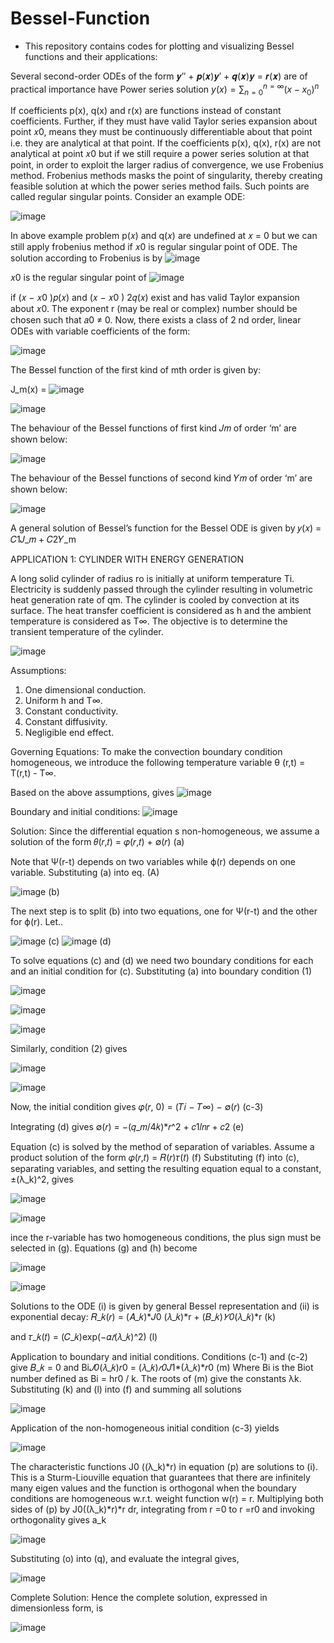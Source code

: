 # Bessel-Function
- This repository contains codes for plotting and visualizing Bessel functions and their applications:

Several second-order ODEs of the form 𝒚′′ + 𝒑(𝒙)𝒚′ + 𝒒(𝒙)𝒚 = 𝒓(𝒙) are of practical importance have Power series solution $y(x)=\sum{_{n=0}^{n=\infty}}(x-x_0)^n$

If coefficients p(x), q(x) and r(x) are functions instead of constant coefficients. 
Further, if they must have valid Taylor series expansion about point 𝑥0, means they 
must be continuously differentiable about that point i.e. they are analytical at that 
point.
If the coefficients p(x), q(x), r(x) are not analytical at point 𝑥0 but if we still require 
a power series solution at that point, in order to exploit the larger radius of 
convergence, we use Frobenius method. Frobenius methods masks the point of 
singularity, thereby creating feasible solution at which the power series method 
fails. Such points are called regular singular points.
Consider an example ODE:

![image](https://user-images.githubusercontent.com/111849605/202916235-19bd8b34-11c7-4508-bdc7-e51ad1c52776.png)


In above example problem p(𝑥) and q(𝑥) are undefined at 𝑥 = 0 but we can still 
apply frobenius method if 𝑥0 is regular singular point of ODE. The solution 
according to Frobenius is by 
![image](https://user-images.githubusercontent.com/111849605/202916298-fed44276-fd8a-4628-80e6-78eed9504fda.png)

𝑥0 is the regular singular point of 
![image](https://user-images.githubusercontent.com/111849605/202916359-913395b2-a100-4ddd-8b36-559d7a04bbfa.png)


if (𝑥 − 𝑥0
)𝑝(𝑥) and 
(𝑥 − 𝑥0
)
2𝑞(𝑥) exist and has valid Taylor expansion about 𝑥0. The exponent r (may 
be real or complex) number should be chosen such that 𝑎0 ≠ 0.
Now, there exists a class of 2
nd order, linear ODEs with variable coefficients of the 
form: 

![image](https://user-images.githubusercontent.com/111849605/202916399-86961cf9-8819-434b-9efe-39b80d110b2e.png)


The Bessel function of the first kind of mth order is given by:

J_m(x) = 
![image](https://user-images.githubusercontent.com/111849605/202916125-974ac718-c023-4ff6-a9f2-b47e2b9ed031.png)



![image](https://user-images.githubusercontent.com/111849605/202916433-51aa81fe-0508-4330-8598-be8d5326d4b0.png)

The behaviour of the Bessel functions of first kind 𝐽𝑚 of order ‘m’ are shown 
below:

![image](https://user-images.githubusercontent.com/111849605/202916473-6bd3e3f8-fbee-48f9-8d73-7e38f1ef11a9.png)

The behaviour of the Bessel functions of second kind 𝑌𝑚 of order ‘m’ are shown 
below:

![image](https://user-images.githubusercontent.com/111849605/202916498-5cf8a8ae-9a1b-4253-b5e2-7cfa3b497c5d.png)

A general solution of Bessel’s function for the Bessel ODE is given by 
𝑦(𝑥) = 𝐶1𝐽_𝑚 + 𝐶2𝑌_m

APPLICATION 1: CYLINDER WITH ENERGY 
GENERATION

A long solid cylinder of radius ro is initially at uniform temperature Ti. Electricity 
is suddenly passed through the cylinder resulting in volumetric heat generation rate 
of qm. The cylinder is cooled by convection at its surface. The heat transfer 
coefficient is considered as h and the ambient temperature is considered as T∞. The 
objective is to determine the transient temperature of the cylinder.

![image](https://user-images.githubusercontent.com/111849605/202916632-87f27e67-30ce-47da-aca1-85c195ad8645.png)

Assumptions:
1. One dimensional conduction.
2. Uniform h and T∞.
3. Constant conductivity.
4. Constant diffusivity.
5. Negligible end effect.


Governing Equations:
To make the convection boundary condition homogeneous, we introduce the 
following temperature variable
θ (r,t) = T(r,t) - T∞.

Based on the above assumptions, gives
![image](https://user-images.githubusercontent.com/111849605/202916684-d1567327-02f0-4df0-af1b-827bedbc45ed.png)

Boundary and initial conditions:
![image](https://user-images.githubusercontent.com/111849605/202916698-af4de2b0-91d0-48af-802c-f905b65733be.png)

Solution:
Since the differential equation s non-homogeneous, we assume a solution of 
the form
𝜃(𝑟,𝑡) = 𝜑(𝑟,𝑡) + ∅(𝑟)       (a)

Note that Ψ(r-t) depends on two variables while ϕ(r) depends on one 
variable. Substituting (a) into eq. (A)

![image](https://user-images.githubusercontent.com/111849605/202916775-2f6bba63-c6d3-427b-a271-5f4f25a00214.png)   (b)




The next step is to split (b) into two equations, one for Ψ(r-t) and the other 
for ϕ(r). Let..

![image](https://user-images.githubusercontent.com/111849605/202916818-234dcd21-bb41-4d11-ba03-ad559e0b231a.png)  (c)
![image](https://user-images.githubusercontent.com/111849605/202916837-365981ec-514c-4567-be2e-fedc62962083.png)  (d)

To solve equations (c) and (d) we need two boundary conditions for each 
and an initial condition for (c). Substituting (a) into boundary condition (1)

![image](https://user-images.githubusercontent.com/111849605/202916857-25467901-9a32-4a32-8ce6-e0e984838731.png)

![image](https://user-images.githubusercontent.com/111849605/202916914-895f8fef-e4f2-4129-bc00-044e6f9f7e1c.png)

![image](https://user-images.githubusercontent.com/111849605/202916978-cfed8d9d-5ebb-434d-9e81-127fdb314762.png)

Similarly, condition (2) gives

![image](https://user-images.githubusercontent.com/111849605/202917007-ed29c56c-9371-4eea-8f6c-ea6f64fdc33d.png)

![image](https://user-images.githubusercontent.com/111849605/202917022-0093bf68-a6c4-482b-a8e7-12b49d201bf8.png)

Now, the initial condition gives
𝜑(𝑟, 0) = (𝑇𝑖 − 𝑇∞) − ∅(𝑟)          (c-3)

Integrating (d) gives
∅(𝑟) = −(𝑞_𝑚/4𝑘)*𝑟^2 + 𝑐1𝑙𝑛𝑟 + 𝑐2        (e)


Equation (c) is solved by the method of separation of variables. Assume a product 
solution of the form
𝜑(𝑟,𝑡) = 𝑅(𝑟)𝜏(𝑡) (f)
Substituting (f) into (c), separating variables, and setting the resulting equation 
equal to a constant, ±(λ_k)^2, gives

![image](https://user-images.githubusercontent.com/111849605/202917183-d13aa5b0-274a-4ba2-b427-0407881fb6c8.png)

![image](https://user-images.githubusercontent.com/111849605/202917204-8166cbd1-d77f-4c07-ae46-22ae38c741b7.png)

ince the r-variable has two homogeneous conditions, the plus sign must be 
selected in (g). Equations (g) and (h) become

![image](https://user-images.githubusercontent.com/111849605/202917221-2104658c-0620-486d-95aa-530f3a4ca9e5.png)

![image](https://user-images.githubusercontent.com/111849605/202917234-ee908b3a-fc90-41c6-9767-7c7a7186b15e.png)

Solutions to the ODE (i) is given by general Bessel representation and (ii) is 
exponential decay:
𝑅_𝑘(𝑟) = (𝐴_𝑘)*𝐽0
(𝜆_𝑘)*r + (𝐵_𝑘)*𝑌0*(𝜆_𝑘)*r               (k)

and 
𝜏_𝑘(𝑡) = (𝐶_𝑘)exp(−𝛼*𝑡*(𝜆_𝑘)^2)                    (l)

Application to boundary and initial conditions.
Conditions (c-1) and (c-2) give
𝐵_𝑘 = 0
 and
Bi*𝐽0*(𝜆_𝑘)𝑟0 = (𝜆_𝑘)*𝑟0*𝐽1*(𝜆_𝑘)*𝑟0                   (m)
Where Bi is the Biot number defined as Bi = hr0 / k. The roots of (m) give the 
constants λk. Substituting (k) and (l) into (f) and summing all solutions

![image](https://user-images.githubusercontent.com/111849605/202917491-935c8203-346d-494b-88a9-bba8b48b4727.png)

Application of the non-homogeneous initial condition (c-3) yields

![image](https://user-images.githubusercontent.com/111849605/202917526-28953577-6e23-4583-a7f6-d2c00d55b6ce.png)

The characteristic functions J0 ((λ_k)*r) in equation (p) are solutions to (i). This is a 
Sturm-Liouville equation that guarantees that there are infinitely many eigen 
values and the function is orthogonal when the boundary conditions are 
homogeneous w.r.t. weight function w(r) = r.
Multiplying both sides of (p) by J0((λ_k)*r)*r dr, integrating from r =0 to r =r0 and 
invoking orthogonality gives a_k

![image](https://user-images.githubusercontent.com/111849605/202917723-7e7599a0-7fc5-4cfa-9c0d-e4181a94436b.png)

Substituting (o) into (q), and evaluate the integral gives,


![image](https://user-images.githubusercontent.com/111849605/202917743-a2920a33-547f-44b9-b88f-49dbc5c2b1bf.png)

Complete Solution:
Hence the complete solution, expressed in dimensionless form, is

![image](https://user-images.githubusercontent.com/111849605/202917779-b8c32fa7-6895-4b59-8f58-c38bb36caf74.png)

